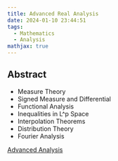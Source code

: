 ```yaml
---
title: Advanced Real Analysis
date: 2024-01-10 23:44:51
tags:
  - Mathematics
  - Analysis
mathjax: true
---
```


## Abstract

- Measure Theory
- Signed Measure and Differential
- Functional Analysis
- Inequalities in L^p Space
- Interpolation Theorems
- Distribution Theory
- Fourier Analysis

[Advanced Analysis](https://drive.google.com/file/d/1lOQF_VctEDme8FEH-XYilOrxgsD9fIDz/view?usp=sharing)
